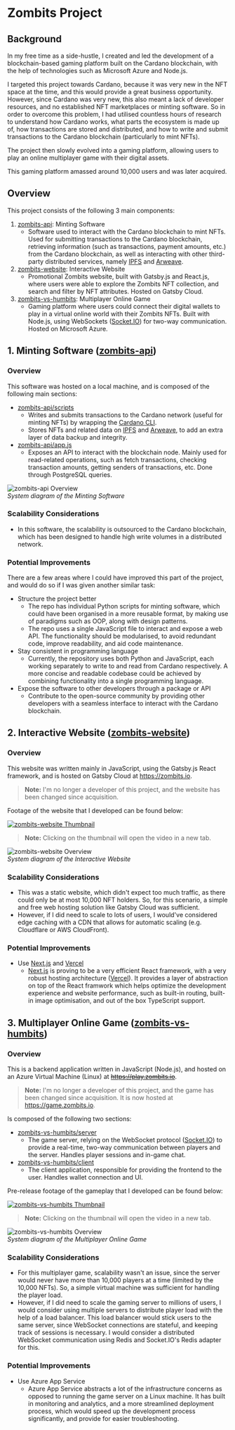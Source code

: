 # Zombits Project

## Background

In my free time as a side-hustle, I created and led the development of a blockchain-based gaming platform built on the Cardano blockchain, with the help of technologies such as Microsoft Azure and Node.js.

I targeted this project towards Cardano, because it was very new in the NFT space at the time, and this would provide a great business opportunity. However, since Cardano was very new, this also meant a lack of developer resources, and no established NFT marketplaces or minting software. So in order to overcome this problem, I had utilised countless hours of research to understand how Cardano works, what parts the ecosystem is made up of, how transactions are stored and distributed, and how to write and submit transactions to the Cardano blockchain (particularly to mint NFTs).

The project then slowly evolved into a gaming platform, allowing users to play an online multiplayer game with their digital assets.

This gaming platform amassed around 10,000 users and was later acquired.

## Overview

This project consists of the following 3 main components:

1. [zombits-api](https://github.com/ZombitsNFT/zombits-api): Minting Software
   - Software used to interact with the Cardano blockchain to mint NFTs. Used for submitting transactions to the Cardano blockchain, retrieving information (such as transactions, payment amounts, etc.) from the Cardano blockchain, as well as interacting with other third-party distributed services, namely [IPFS](https://ipfs.tech/) and [Arweave](https://www.arweave.org/).
2. [zombits-website](https://github.com/ZombitsNFT/zombits-website): Interactive Website
   - Promotional Zombits website, built with Gatsby.js and React.js, where users were able to explore the Zombits NFT collection, and search and filter by NFT attributes. Hosted on Gatsby Cloud.
3. [zombits-vs-humbits](https://github.com/ZombitsNFT/zombits-vs-humbits): Multiplayer Online Game
   - Gaming platform where users could connect their digital wallets to play in a virtual online world with their Zombits NFTs. Built with Node.js, using WebSockets ([Socket.IO](https://socket.io/)) for two-way communication. Hosted on Microsoft Azure.

## 1. Minting Software ([zombits-api](https://github.com/ZombitsNFT/zombits-api))

### Overview

This software was hosted on a local machine, and is composed of the following main sections:

- [zombits-api/scripts](https://github.com/ZombitsNFT/zombits-api/tree/main/scripts)
  - Writes and submits transactions to the Cardano network (useful for minting NFTs) by wrapping the [Cardano CLI](https://github.com/IntersectMBO/cardano-node).
  - Stores NFTs and related data on [IPFS](https://ipfs.tech/) and [Arweave](https://www.arweave.org/), to add an extra layer of data backup and integrity.
- [zombits-api/app.js](https://github.com/ZombitsNFT/zombits-api/blob/main/app.js)
  - Exposes an API to interact with the blockchain node. Mainly used for read-related operations, such as fetch transactions, checking transaction amounts, getting senders of transactions, etc. Done through PostgreSQL queries.

![zombits-api Overview](images/zombits-api-overview.png)  
_System diagram of the Minting Software_

### Scalability Considerations

- In this software, the scalability is outsourced to the Cardano blockchain, which has been designed to handle high write volumes in a distributed network.

### Potential Improvements

There are a few areas where I could have improved this part of the project, and would do so if I was given another similar task:

- Structure the project better
  - The repo has individual Python scripts for minting software, which could have been organised in a more reusable format, by making use of paradigms such as OOP, along with design patterns.
  - The repo uses a single JavaScript file to interact and expose a web API. The functionality should be modularised, to avoid redundant code, improve readability, and aid code maintenance.
- Stay consistent in programming language
  - Currently, the repository uses both Python and JavaScript, each working separately to write to and read from Cardano respectively. A more concise and readable codebase could be achieved by combining functionality into a single programming language.
- Expose the software to other developers through a package or API
  - Contribute to the open-source community by providing other developers with a seamless interface to interact with the Cardano blockchain.

## 2. Interactive Website ([zombits-website](https://github.com/ZombitsNFT/zombits-website))

### Overview

This website was written mainly in JavaScript, using the Gatsby.js React framework, and is hosted on Gatsby Cloud at https://zombits.io.

> **Note:** I'm no longer a developer of this project, and the website has been changed since acquisition.

Footage of the website that I developed can be found below:

[![zombits-website Thumbnail](images/zombits-website-thumbnail.png)](https://x.com/ZombitsNFT/status/1401482660652802057)

> **Note:** Clicking on the thumbnail will open the video in a new tab.

![zombits-website Overview](images/zombits-website-overview.png)  
_System diagram of the Interactive Website_

### Scalability Considerations

- This was a static website, which didn't expect too much traffic, as there could only be at most 10,000 NFT holders. So, for this scenario, a simple and free web hosting solution like Gatsby Cloud was sufficient.
- However, if I did need to scale to lots of users, I would've considered edge caching with a CDN that allows for automatic scaling (e.g. Cloudflare or AWS CloudFront).

### Potential Improvements

- Use [Next.js](https://nextjs.org/) and [Vercel](https://vercel.com/)
  - [Next.js](https://nextjs.org/) is proving to be a very efficient React framework, with a very robust hosting architecture ([Vercel](https://vercel.com/)). It provides a layer of abstraction on top of the React framwork which helps optimize the development experience and website performance, such as built-in routing, built-in image optimisation, and out of the box TypeScript support.

## 3. Multiplayer Online Game ([zombits-vs-humbits](https://github.com/ZombitsNFT/zombits-vs-humbits))

### Overview

This is a backend application written in JavaScript (Node.js), and hosted on an Azure Virtual Machine (Linux) at ~~https://play.zombits.io~~.

> **Note:** I'm no longer a developer of this project, and the game has been changed since acquisition. It is now hosted at https://game.zombits.io.

Is composed of the following two sections:

- [zombits-vs-humbits/server](https://github.com/ZombitsNFT/zombits-vs-humbits/tree/main/server)
  - The game server, relying on the WebSocket protocol ([Socket.IO](https://socket.io/)) to provide a real-time, two-way communication between players and the server. Handles player sessions and in-game chat.
- [zombits-vs-humbits/client](https://github.com/ZombitsNFT/zombits-vs-humbits/tree/main/client)
  - The client application, responsible for providing the frontend to the user. Handles wallet connection and UI.

Pre-release footage of the gameplay that I developed can be found below:

[![zombits-vs-humbits Thumbnail](images/zombits-vs-humbits-thumbnail.png)](https://x.com/ZombitsNFT/status/1456311542987771908)

> **Note:** Clicking on the thumbnail will open the video in a new tab.

![zombits-vs-humbits Overview](images/zombits-vs-humbits-overview.png)  
_System diagram of the Multiplayer Online Game_

### Scalability Considerations

- For this multiplayer game, scalability wasn't an issue, since the server would never have more than 10,000 players at a time (limited by the 10,000 NFTs). So, a simple virtual machine was sufficient for handling the player load.
- However, if I did need to scale the gaming server to millions of users, I would consider using multiple servers to distribute player load with the help of a load balancer. This load balancer would stick users to the same server, since WebSocket connections are stateful, and keeping track of sessions is necessary. I would consider a distributed WebSocket communication using Redis and Socket.IO's Redis adapter for this.

### Potential Improvements

- Use Azure App Service
  - Azure App Service abstracts a lot of the infrastructure concerns as opposed to running the game server on a Linux machine. It has built in monitoring and analytics, and a more streamlined deployment process, which would speed up the development process significantly, and provide for easier troubleshooting.
